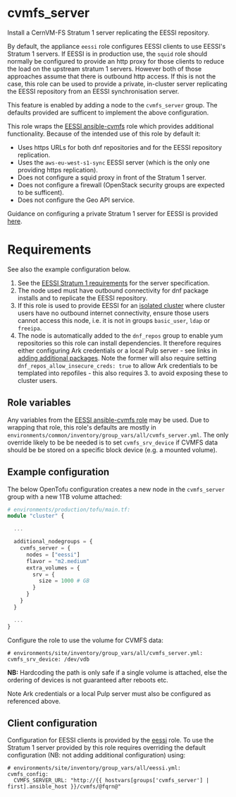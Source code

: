 # cvmfs_server

Install a CernVM-FS Stratum 1 server replicating the EESSI repository.

By default, the appliance `eessi` role configures EESSI clients to use EESSI's
Stratum 1 servers. If EESSI is in production use, the `squid` role should normally
be configured to provide an http proxy for those clients to reduce the load
on the upstream stratum 1 servers. However both of those approaches assume that
there is outbound http access. If this is not the case, this role can be used
to provide a private, in-cluster server replicating the EESSI repository from
an EESSI synchronisation server.

This feature is enabled by adding a node to the `cvmfs_server` group. The
defaults provided are sufficent to implement the above configuration.

This role wraps the [EESSI ansible-cvmfs](https://github.com/EESSI/ansible-cvmfs)
role which provides additional functionality. Because of the intended use of
this role by default it:
- Uses https URLs for both dnf repositories and for the EESSI repository replication.
- Uses the `aws-eu-west-s1-sync` EESSI server (which is the only one providing
  https replication).
- Does not configure a squid proxy in front of the Stratum 1 server.
- Does not configure a firewall (OpenStack security groups are expected to be
  sufficent).
- Does not configure the Geo API service.

Guidance on configuring a private Stratum 1 server for EESSI is provided [here](https://www.eessi.io/docs/filesystem_layer/stratum1/#requirements-for-a-stratum-1).

# Requirements

See also the example configuration below.

1. See the [EESSI Stratum 1 requirements](https://www.eessi.io/docs/filesystem_layer/stratum1/#requirements-for-a-stratum-1)
   for the server specification.
3. The node used must have outbound connectivity for dnf package installs
   and to replicate the EESSI repository.
4. If this role is used to provide EESSI for an [isolated cluster](../../../docs/experimental/isolated-clusters.md)
   where cluster users have no outbound internet connectivity, ensure those users
   cannot access this node, i.e. it is not in groups `basic_user`, `ldap` or
   `freeipa`.
5. The node is automatically added to the `dnf_repos` group to enable yum
   repositories so this role can install dependencies. It therefore requires
   either configuring Ark credentials or a local Pulp server - see links in
   [adding additional packages](../../../docs/operations.md#adding-additional-packages).
   Note the former will also require setting `dnf_repos_allow_insecure_creds: true`
   to allow Ark credentials to be templated into repofiles - this also requires 3.
   to avoid exposing these to cluster users.
 
## Role variables

Any variables from the [EESSI ansible-cvmfs role](https://github.com/EESSI/ansible-cvmfs)
may be used. Due to wrapping that role, this role's defaults are mostly in
`environments/common/inventory/group_vars/all/cvmfs_server.yml`. The only
override likely to be be needed is to set `cvmfs_srv_device` if CVMFS data
should be be stored on a specific block device (e.g. a mounted volume).

## Example configuration

The below OpenTofu configuration creates a new node in the `cvmfs_server` group
with a new 1TB volume attached:

```terraform
# environments/production/tofu/main.tf:
module "cluster" {

  ... 

  additional_nodegroups = {
    cvmfs_server = {
      nodes = ["eessi"]
      flavor = "m2.medium"
      extra_volumes = {
        srv = {
          size = 1000 # GB
        }
      }
    }
  }

  ...
}
```

Configure the role to use the volume for CVMFS data:

```
# environments/site/inventory/group_vars/all/cvmfs_server.yml:
cvmfs_srv_device: /dev/vdb
```

**NB:** Hardcoding the path is only safe if a single volume is attached, else
the ordering of devices is not guaranteed after reboots etc.

Note Ark credentials or a local Pulp server must also be configured as referenced
above.

## Client configuration

Configuration for EESSI clients is provided by the [eessi](../eessi/README.md)
role. To use the Stratum 1 server provided by this role requires overriding
the default configuration (NB: not adding additional configuration) using:

```
# environments/site/inventory/group_vars/all/eessi.yml:
cvmfs_config:
  CVMFS_SERVER_URL: "http://{{ hostvars[groups['cvmfs_server'] | first].ansible_host }}/cvmfs/@fqrn@"
```
